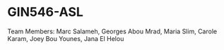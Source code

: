 # GIN546-ASL
Team Members: Marc Salameh, Georges Abou Mrad, Maria Slim, Carole Karam, Joey Bou Younes, Jana El Helou

